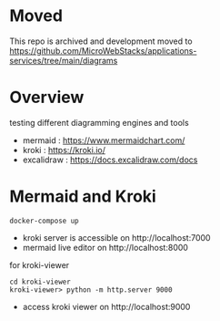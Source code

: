 # Moved
This repo is archived and development moved to https://github.com/MicroWebStacks/applications-services/tree/main/diagrams

# Overview
testing different diagramming engines and tools

* mermaid : https://www.mermaidchart.com/
* kroki : https://kroki.io/
* excalidraw : https://docs.excalidraw.com/docs

# Mermaid and Kroki
```shell
docker-compose up
```
* kroki server is accessible on http://localhost:7000
* mermaid live editor on http://localhost:8000

for kroki-viewer
```shell
cd kroki-viewer
kroki-viewer> python -m http.server 9000
```
* access kroki viewer on http://localhost:9000
